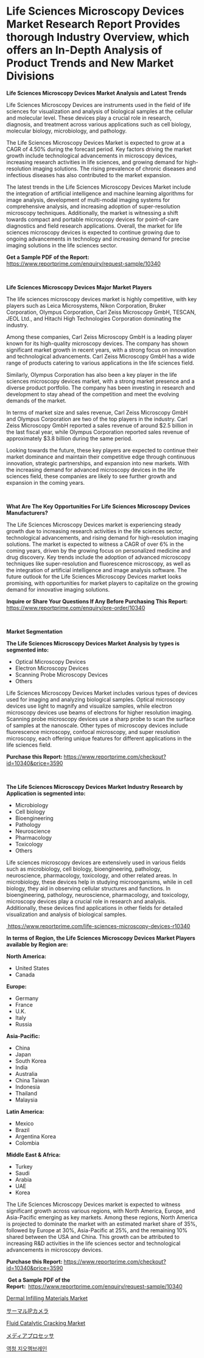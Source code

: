 <p><h1>Life Sciences Microscopy Devices Market Research Report Provides thorough Industry Overview, which offers an In-Depth Analysis of Product Trends and New Market Divisions</h1></p><p><strong>Life Sciences Microscopy Devices Market Analysis and Latest Trends</strong></p>
<p><p>Life Sciences Microscopy Devices are instruments used in the field of life sciences for visualization and analysis of biological samples at the cellular and molecular level. These devices play a crucial role in research, diagnosis, and treatment across various applications such as cell biology, molecular biology, microbiology, and pathology.</p><p>The Life Sciences Microscopy Devices Market is expected to grow at a CAGR of 4.50% during the forecast period. Key factors driving the market growth include technological advancements in microscopy devices, increasing research activities in life sciences, and growing demand for high-resolution imaging solutions. The rising prevalence of chronic diseases and infectious diseases has also contributed to the market expansion.</p><p>The latest trends in the Life Sciences Microscopy Devices Market include the integration of artificial intelligence and machine learning algorithms for image analysis, development of multi-modal imaging systems for comprehensive analysis, and increasing adoption of super-resolution microscopy techniques. Additionally, the market is witnessing a shift towards compact and portable microscopy devices for point-of-care diagnostics and field research applications. Overall, the market for life sciences microscopy devices is expected to continue growing due to ongoing advancements in technology and increasing demand for precise imaging solutions in the life sciences sector.</p></p>
<p><strong>Get a Sample PDF of the Report:&nbsp;</strong> <a href="https://www.reportprime.com/enquiry/request-sample/10340">https://www.reportprime.com/enquiry/request-sample/10340</a></p>
<p>&nbsp;</p>
<p><strong>Life Sciences Microscopy Devices Major Market Players</strong></p>
<p><p>The life sciences microscopy devices market is highly competitive, with key players such as Leica Microsystems, Nikon Corporation, Bruker Corporation, Olympus Corporation, Carl Zeiss Microscopy GmbH, TESCAN, JEOL Ltd., and Hitachi High Technologies Corporation dominating the industry.</p><p>Among these companies, Carl Zeiss Microscopy GmbH is a leading player known for its high-quality microscopy devices. The company has shown significant market growth in recent years, with a strong focus on innovation and technological advancements. Carl Zeiss Microscopy GmbH has a wide range of products catering to various applications in the life sciences field.</p><p>Similarly, Olympus Corporation has also been a key player in the life sciences microscopy devices market, with a strong market presence and a diverse product portfolio. The company has been investing in research and development to stay ahead of the competition and meet the evolving demands of the market.</p><p>In terms of market size and sales revenue, Carl Zeiss Microscopy GmbH and Olympus Corporation are two of the top players in the industry. Carl Zeiss Microscopy GmbH reported a sales revenue of around $2.5 billion in the last fiscal year, while Olympus Corporation reported sales revenue of approximately $3.8 billion during the same period.</p><p>Looking towards the future, these key players are expected to continue their market dominance and maintain their competitive edge through continuous innovation, strategic partnerships, and expansion into new markets. With the increasing demand for advanced microscopy devices in the life sciences field, these companies are likely to see further growth and expansion in the coming years.</p></p>
<p>&nbsp;</p>
<p><strong>What Are The Key Opportunities For Life Sciences Microscopy Devices Manufacturers?</strong></p>
<p><p>The Life Sciences Microscopy Devices market is experiencing steady growth due to increasing research activities in the life sciences sector, technological advancements, and rising demand for high-resolution imaging solutions. The market is expected to witness a CAGR of over 6% in the coming years, driven by the growing focus on personalized medicine and drug discovery. Key trends include the adoption of advanced microscopy techniques like super-resolution and fluorescence microscopy, as well as the integration of artificial intelligence and image analysis software. The future outlook for the Life Sciences Microscopy Devices market looks promising, with opportunities for market players to capitalize on the growing demand for innovative imaging solutions.</p></p>
<p><strong>Inquire or Share Your Questions If Any Before Purchasing This Report:</strong> <a href="https://www.reportprime.com/enquiry/pre-order/10340">https://www.reportprime.com/enquiry/pre-order/10340</a></p>
<p>&nbsp;</p>
<p><strong>Market Segmentation</strong></p>
<p><strong>The Life Sciences Microscopy Devices Market Analysis by types is segmented into:</strong></p>
<p><ul><li>Optical Microscopy Devices</li><li>Electron Microscopy Devices</li><li>Scanning Probe Microscopy Devices</li><li>Others</li></ul></p>
<p><p>Life Sciences Microscopy Devices Market includes various types of devices used for imaging and analyzing biological samples. Optical microscopy devices use light to magnify and visualize samples, while electron microscopy devices use beams of electrons for higher resolution imaging. Scanning probe microscopy devices use a sharp probe to scan the surface of samples at the nanoscale. Other types of microscopy devices include fluorescence microscopy, confocal microscopy, and super resolution microscopy, each offering unique features for different applications in the life sciences field.</p></p>
<p><strong>Purchase this Report:&nbsp;</strong><a href="https://www.reportprime.com/checkout?id=10340&price=3590">https://www.reportprime.com/checkout?id=10340&price=3590</a></p>
<p>&nbsp;</p>
<p><strong>The Life Sciences Microscopy Devices Market Industry Research by Application is segmented into:</strong></p>
<p><ul><li>Microbiology</li><li>Cell biology</li><li>Bioengineering</li><li>Pathology</li><li>Neuroscience</li><li>Pharmacology</li><li>Toxicology</li><li>Others</li></ul></p>
<p><p>Life sciences microscopy devices are extensively used in various fields such as microbiology, cell biology, bioengineering, pathology, neuroscience, pharmacology, toxicology, and other related areas. In microbiology, these devices help in studying microorganisms, while in cell biology, they aid in observing cellular structures and functions. In bioengineering, pathology, neuroscience, pharmacology, and toxicology, microscopy devices play a crucial role in research and analysis. Additionally, these devices find applications in other fields for detailed visualization and analysis of biological samples.</p></p>
<p><a href="https://www.reportprime.com/life-sciences-microscopy-devices-r10340">&nbsp;https://www.reportprime.com/life-sciences-microscopy-devices-r10340</a></p>
<p><strong>In terms of Region, the Life Sciences Microscopy Devices Market Players available by Region are:</strong></p>
<p>
    <p> <strong> North America: </strong>
        <ul>
            <li>United States</li>
            <li>Canada</li>
        </ul>
        </p> 
    <p> <strong> Europe: </strong>
        <ul>
            <li>Germany</li>
            <li>France</li>
            <li>U.K.</li>
            <li>Italy</li>
            <li>Russia</li>
        </ul>
        </p> 
    <p> <strong> Asia-Pacific: </strong>
        <ul>
            <li>China</li>
            <li>Japan</li>
            <li>South Korea</li>
            <li>India</li>
            <li>Australia</li>
            <li>China Taiwan</li>
            <li>Indonesia</li>
            <li>Thailand</li>
            <li>Malaysia</li>
        </ul>
        </p> 
    <p> <strong> Latin America: </strong>
        <ul>
            <li>Mexico</li>
            <li>Brazil</li>
            <li>Argentina Korea</li>
            <li>Colombia</li>
        </ul>
        </p> 
    <p> <strong> Middle East & Africa: </strong>
        <ul>
            <li>Turkey</li>
            <li>Saudi</li>
            <li>Arabia</li>
            <li>UAE</li>
            <li>Korea</li>
        </ul>
    </p>
    </p>
<p><p>The Life Sciences Microscopy Devices market is expected to witness significant growth across various regions, with North America, Europe, and Asia-Pacific emerging as key markets. Among these regions, North America is projected to dominate the market with an estimated market share of 35%, followed by Europe at 30%, Asia-Pacific at 25%, and the remaining 10% shared between the USA and China. This growth can be attributed to increasing R&D activities in the life sciences sector and technological advancements in microscopy devices.</p></p>
<p><strong>Purchase this Report: </strong><a href="https://www.reportprime.com/checkout?id=10340&price=3590">https://www.reportprime.com/checkout?id=10340&price=3590</a></p>
<p>&nbsp;<strong>Get a Sample PDF of the Report:&nbsp;&nbsp;</strong><a href="https://www.reportprime.com/enquiry/request-sample/10340">https://www.reportprime.com/enquiry/request-sample/10340</a></p>
<p><strong></strong></p>
<p><p><a href="https://github.com/timeliteaut/Market-Research-Report-List-2/blob/main/dermal-infilling-materials-market.md">Dermal Infilling Materials Market</a></p><p><a href="https://github.com/MosesSpinka1914/Market-Research-Report-List-1/blob/main/519868824001.md">サーマルIPカメラ</a></p><p><a href="https://issuu.com/reportprime-2/docs/fluid-catalytic-cracking-market-size-2030.pptx">Fluid Catalytic Cracking Market</a></p><p><a href="https://github.com/bevdtkn4419963/Market-Research-Report-List-1/blob/main/783757224000.md">メディアプロセッサ</a></p><p><a href="https://github.com/Tristiarton768456/Market-Research-Report-List-1/blob/main/539889121816.md">역청 지오멤브레인</a></p></p>